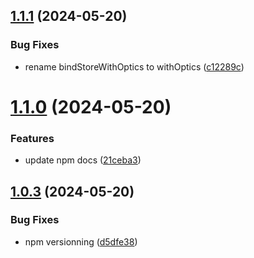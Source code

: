 ## [1.1.1](https://github.com/prncss-xyz/zustand-optics/compare/v1.1.0...v1.1.1) (2024-05-20)


### Bug Fixes

* rename bindStoreWithOptics to withOptics ([c12289c](https://github.com/prncss-xyz/zustand-optics/commit/c12289c34c5a5a614e6212d7413186177828f864))

# [1.1.0](https://github.com/prncss-xyz/zustand-optics/compare/v1.0.3...v1.1.0) (2024-05-20)


### Features

* update npm docs ([21ceba3](https://github.com/prncss-xyz/zustand-optics/commit/21ceba3c837a1c38c2cc5f5a739f65937f7f8a81))

## [1.0.3](https://github.com/prncss-xyz/zustand-optics/compare/v1.0.2...v1.0.3) (2024-05-20)

### Bug Fixes

- npm versionning ([d5dfe38](https://github.com/prncss-xyz/zustand-optics/commit/d5dfe38f92562a057538f1e1edce7ace4de262ed))
